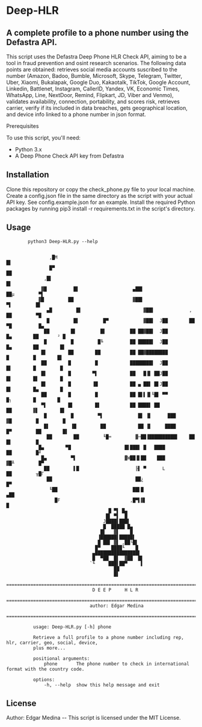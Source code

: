 # Deep-HLR 
## A complete profile to a phone number using the Defastra API. 

This script uses the Defastra Deep Phone HLR Check API, aiming to be a tool in fraud prevention and osint research scenarios. The following data points are obtained: retrieves social media accounts suscribed to the number (Amazon, Badoo, Bumble, Microsoft, Skype, Telegram, Twitter, Uber, Xiaomi, Bukalapak, Google Duo, Kakaotalk, TikTok, Google Account, Linkedin, Battlenet, Instagram, CallerID, Yandex, VK, Economic Times, WhatsApp, Line, NextDoor, Remind, Flipkart, JD, Viber and Venmo), validates availability, connection, portability, and scores risk, retrieves carrier, verify if its included in data breaches, gets geographical location, and device info linked to a phone number in json format.

Prerequisites

To use this script, you'll need:

- Python 3.x
- A Deep Phone Check API key from Defastra

## Installation

Clone this repository or copy the check_phone.py file to your local machine.
Create a config.json file in the same directory as the script with your actual API key. See config.example.json for an example.
Install the required Python packages by running pip3 install -r requirements.txt in the script's directory.

## Usage

			python3 Deep-HLR.py --help


				    ,█M                                                           █▌             
				    █▀                                                              ██           
				  ,█▌                                                                 █▌         
				 ▓█          █▌                    ▄██▌                    ██µ         ▀▌        
				▓█         ██                      ▓██▌                      ▀▌         █▌       
			       ▄█         █▌                       ▓██▌             ,         ██         ▀█      
			       █         █▌         █▀             ▓██▌  J██        ██         ▀█          █▄    
			      ██        █▌         █▌         ██ ██▓██▌  J██          █▄        ██       ² █     
			      █         █         █╚          ██ █████▌  J██           █▄        ██        █▌    
			     █▌        ██        ██           ██ ██▓████████            █         █        █▌    
			     ██        █         █            ████████▌  J██            █▌        █         █    
			     █▌        █        ▀▌            ██   █▐▌ ██J██            █▌        █▌        █    
			     █▌        █        ▐█            ██ ▄ ██▌ █▌J██            █▌        █▄        █    
			     ██        █         █            ██ █▌▌▐▌╙█▌ ▀▀            █┐        █        █     
			     ▀▌        █▌        █▌           ██ ████▌ ██              ██        ▓▌        █▌    
			      █         █         ▀▌             █▌ ▐▌      ███       ▓█         █         █     
			      █▌        ▐█         ██            ██ ▐▌     ████      █▀         ██        █▌     
			       ██        ██         ╙█═         ▓─██▐██████████▌    ██         █▌         █      
				█▄        ▀█                    █▌███▌ █   ████               ██         █╝      
				 █▄         ▀▌                  ▓W██▐▌██    ███             ▓█╨         █▀       
				  ██         ▌█                     ╟▌ ▀      L            ██         ╥█Γ        
				   ██                               ██¿                              █▀          
				    ╙██                            ██▌█                            ▄██           
				      █F                          ,█▀▌▓▌                           █             
						                  █ ▀▌ █▄                                        
						                 █▌ ▀▌  █                                        
						                J████▌███▌                                       
						                █  █████ █▄                                      
						               █▌   ▓▌    █                                      
						              ▐██████▌█████▌                                     
						              █ ██▌ ▓▌ ,██└█▌                                    
						             █▀    ████╙    █                                    
						            ▄████████████████▌                                   
						            █  ▀██  █▌  ▓██  █▌                                  
						           `╙     ███▌██▀     ▌                                  
						                    ██                                           
						                    █▌                                           
			  =======================================================================================
						            D E E P     H L R                                    
			  =======================================================================================
						           author: Edgar Medina                                  
			  =======================================================================================

			  usage: Deep-HLR.py [-h] phone

			  Retrieve a full profile to a phone number including rep, hlr, carrier, geo, social, device, 
			  plus more...

			  positional arguments:
			      phone       The phone number to check in international format with the country code.

			  options:
			      -h, --help  show this help message and exit


## License
Author: Edgar Medina --
This script is licensed under the MIT License.
